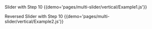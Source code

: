 Slider with Step 10
{{demo='pages/multi-slider/vertical/Example1.js'}}

Reversed Slider with Step 10
{{demo='pages/multi-slider/vertical/Example2.js'}}

